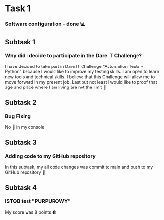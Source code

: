 # Task 1
### Software configuration - done :computer:
## Subtask 1
### Why did I decide to participate in the Dare IT Challenge?
I have decided to take part in Dare IT Challenge "Automation Tests + Python" because I would like to improve my testing skills.
I am open to learn new tools and technical skills.
I believe that this Challenge will allow me to move forward in my present job.
Last but not least I would like to proof that age and place where I am living are not the limit :rocket:
## Subtask 2
### Bug Fixing
No :bug: in my console 
## Subtask 3
### Adding code to my GitHub repository
In this subtask, my all code changes was commit to main and push to my GitHub repository :muscle:
## Subtask 4
### ISTQB test "PURPUROWY"
My score was 8 points :first_quarter_moon:
